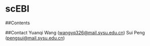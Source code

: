 # scEBI
##Contents

##Contact
Yuanqi Wang (wangyq326@mail.sysu.edu.cn)
Sui Peng (pengsui@mail.sysu.edu.cn)

